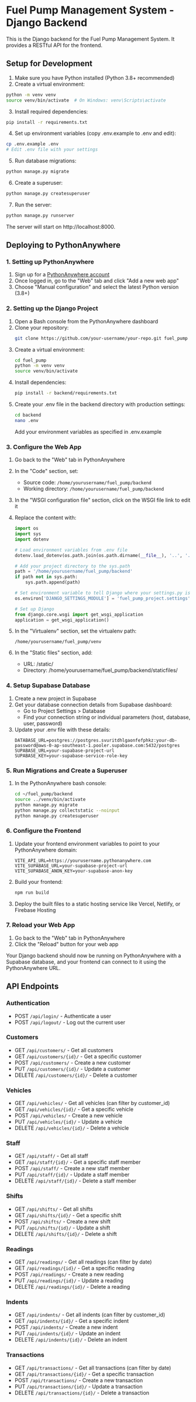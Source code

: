
# Fuel Pump Management System - Django Backend

This is the Django backend for the Fuel Pump Management System. It provides a RESTful API for the frontend.

## Setup for Development

1. Make sure you have Python installed (Python 3.8+ recommended)
2. Create a virtual environment:

```bash
python -m venv venv
source venv/bin/activate  # On Windows: venv\Scripts\activate
```

3. Install required dependencies:

```bash
pip install -r requirements.txt
```

4. Set up environment variables (copy .env.example to .env and edit):

```bash
cp .env.example .env
# Edit .env file with your settings
```

5. Run database migrations:

```bash
python manage.py migrate
```

6. Create a superuser:

```bash
python manage.py createsuperuser
```

7. Run the server:

```bash
python manage.py runserver
```

The server will start on http://localhost:8000.

## Deploying to PythonAnywhere

### 1. Setting up PythonAnywhere

1. Sign up for a [PythonAnywhere account](https://www.pythonanywhere.com/)
2. Once logged in, go to the "Web" tab and click "Add a new web app"
3. Choose "Manual configuration" and select the latest Python version (3.8+)

### 2. Setting up the Django Project

1. Open a Bash console from the PythonAnywhere dashboard
2. Clone your repository:
   ```bash
   git clone https://github.com/your-username/your-repo.git fuel_pump
   ```
3. Create a virtual environment:
   ```bash
   cd fuel_pump
   python -m venv venv
   source venv/bin/activate
   ```
4. Install dependencies:
   ```bash
   pip install -r backend/requirements.txt
   ```
5. Create your .env file in the backend directory with production settings:
   ```bash
   cd backend
   nano .env
   ```
   Add your environment variables as specified in .env.example

### 3. Configure the Web App

1. Go back to the "Web" tab in PythonAnywhere
2. In the "Code" section, set:
   - Source code: `/home/yourusername/fuel_pump/backend`
   - Working directory: `/home/yourusername/fuel_pump/backend`
   
3. In the "WSGI configuration file" section, click on the WSGI file link to edit it
4. Replace the content with:
   ```python
   import os
   import sys
   import dotenv
   
   # Load environment variables from .env file
   dotenv.load_dotenv(os.path.join(os.path.dirname(__file__), '..', '.env'))
   
   # Add your project directory to the sys.path
   path = '/home/yourusername/fuel_pump/backend'
   if path not in sys.path:
       sys.path.append(path)
   
   # Set environment variable to tell Django where your settings.py is
   os.environ['DJANGO_SETTINGS_MODULE'] = 'fuel_pump_project.settings'
   
   # Set up Django
   from django.core.wsgi import get_wsgi_application
   application = get_wsgi_application()
   ```

5. In the "Virtualenv" section, set the virtualenv path:
   ```
   /home/yourusername/fuel_pump/venv
   ```

6. In the "Static files" section, add:
   - URL: /static/
   - Directory: /home/yourusername/fuel_pump/backend/staticfiles/

### 4. Setup Supabase Database

1. Create a new project in Supabase
2. Get your database connection details from Supabase dashboard:
   - Go to Project Settings > Database
   - Find your connection string or individual parameters (host, database, user, password)
3. Update your .env file with these details:
   ```
   DATABASE_URL=postgres://postgres.svuritdhlgaonfefphkz:your-db-password@aws-0-ap-southeast-1.pooler.supabase.com:5432/postgres
   SUPABASE_URL=your-supabase-project-url
   SUPABASE_KEY=your-supabase-service-role-key
   ```

### 5. Run Migrations and Create a Superuser

1. In the PythonAnywhere bash console:
   ```bash
   cd ~/fuel_pump/backend
   source ../venv/bin/activate
   python manage.py migrate
   python manage.py collectstatic --noinput
   python manage.py createsuperuser
   ```

### 6. Configure the Frontend

1. Update your frontend environment variables to point to your PythonAnywhere domain:
   ```
   VITE_API_URL=https://yourusername.pythonanywhere.com
   VITE_SUPABASE_URL=your-supabase-project-url
   VITE_SUPABASE_ANON_KEY=your-supabase-anon-key
   ```
2. Build your frontend:
   ```bash
   npm run build
   ```
3. Deploy the built files to a static hosting service like Vercel, Netlify, or Firebase Hosting

### 7. Reload your Web App

1. Go back to the "Web" tab in PythonAnywhere
2. Click the "Reload" button for your web app

Your Django backend should now be running on PythonAnywhere with a Supabase database, and your frontend can connect to it using the PythonAnywhere URL.

## API Endpoints

### Authentication
- POST `/api/login/` - Authenticate a user
- POST `/api/logout/` - Log out the current user

### Customers
- GET `/api/customers/` - Get all customers
- GET `/api/customers/{id}/` - Get a specific customer
- POST `/api/customers/` - Create a new customer
- PUT `/api/customers/{id}/` - Update a customer
- DELETE `/api/customers/{id}/` - Delete a customer

### Vehicles
- GET `/api/vehicles/` - Get all vehicles (can filter by customer_id)
- GET `/api/vehicles/{id}/` - Get a specific vehicle
- POST `/api/vehicles/` - Create a new vehicle
- PUT `/api/vehicles/{id}/` - Update a vehicle
- DELETE `/api/vehicles/{id}/` - Delete a vehicle

### Staff
- GET `/api/staff/` - Get all staff
- GET `/api/staff/{id}/` - Get a specific staff member
- POST `/api/staff/` - Create a new staff member
- PUT `/api/staff/{id}/` - Update a staff member
- DELETE `/api/staff/{id}/` - Delete a staff member

### Shifts
- GET `/api/shifts/` - Get all shifts
- GET `/api/shifts/{id}/` - Get a specific shift
- POST `/api/shifts/` - Create a new shift
- PUT `/api/shifts/{id}/` - Update a shift
- DELETE `/api/shifts/{id}/` - Delete a shift

### Readings
- GET `/api/readings/` - Get all readings (can filter by date)
- GET `/api/readings/{id}/` - Get a specific reading
- POST `/api/readings/` - Create a new reading
- PUT `/api/readings/{id}/` - Update a reading
- DELETE `/api/readings/{id}/` - Delete a reading

### Indents
- GET `/api/indents/` - Get all indents (can filter by customer_id)
- GET `/api/indents/{id}/` - Get a specific indent
- POST `/api/indents/` - Create a new indent
- PUT `/api/indents/{id}/` - Update an indent
- DELETE `/api/indents/{id}/` - Delete an indent

### Transactions
- GET `/api/transactions/` - Get all transactions (can filter by date)
- GET `/api/transactions/{id}/` - Get a specific transaction
- POST `/api/transactions/` - Create a new transaction
- PUT `/api/transactions/{id}/` - Update a transaction
- DELETE `/api/transactions/{id}/` - Delete a transaction
